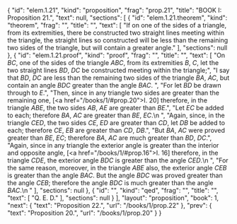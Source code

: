 {
  "id": "elem.1.21",
  "kind": "proposition",
  "frag": "prop.21",
  "title": "BOOK I: Proposition 21.",
  "text": null,
  "sections": [
    {
      "id": "elem.1.21.theorem",
      "kind": "theorem",
      "frag": "",
      "title": "",
      "text": [
        "If on one of the sides of a triangle, from its extremities, there be constructed two straight lines meeting within the triangle, the straight lines so constructed will be less than the remaining two sides of the triangle, but will contain a greater angle."
      ],
      "sections": null
    },
    {
      "id": "elem.1.21.proof",
      "kind": "proof",
      "frag": "",
      "title": "",
      "text": [
        "On <var>BC</var>, one of the sides of the triangle <var>ABC</var>, from its extremities <var>B</var>, <var>C</var>, let the two straight lines <var>BD</var>, <var>DC</var> be constructed meeting within the triangle;",
        "I say that <var>BD</var>, <var>DC</var> are less than the remaining two sides of the triangle <var>BA</var>, <var>AC</var>, but contain an angle <var>BDC</var> greater than the angle <var>BAC</var>. ",
        "For let <var>BD</var> be drawn through to <var>E</var>.",
        "Then, since in any triangle two sides are greater than the remaining one, [<a href=\"/books/1/#prop.20\">I. 20</a>] therefore, in the triangle <var>ABE</var>, the two sides <var>AB</var>, <var>AE</var> are greater than <var>BE</var>.",
        "Let <var>EC</var> be added to each; therefore <var>BA</var>, <var>AC</var> are greater than <var>BE</var>, <var>EC</var>.\n        ",
        "Again, since, in the triangle <var>CED</var>, the two sides <var>CE</var>, <var>ED</var> are greater than <var>CD</var>, let <var>DB</var> be added to each; therefore <var>CE</var>, <var>EB</var> are greater than <var>CD</var>, <var>DB</var>.",
        "But <var>BA</var>, <var>AC</var> were proved greater than <var>BE</var>, <var>EC</var>; therefore <var>BA</var>, <var>AC</var> are much greater than <var>BD</var>, <var>DC</var>.",
        "Again, since in any triangle the exterior angle is greater than the interior and opposite angle, [<a href=\"/books/1/#prop.16\">I. 16</a>] therefore, in the triangle <var>CDE</var>, the exterior angle <var>BDC</var> is greater than the angle <var>CED</var>.\n        ",
        "For the same reason, moreover, in the triangle <var>ABE</var> also, the exterior angle <var>CEB</var> is greater than the angle <var>BAC</var>. But the angle <var>BDC</var> was proved greater than the angle <var>CEB</var>; therefore the angle <var>BDC</var> is much greater than the angle <var>BAC</var>.\n        "
      ],
      "sections": null
    },
    {
      "id": "",
      "kind": "qed",
      "frag": "",
      "title": "",
      "text": [
        "Q. E. D."
      ],
      "sections": null
    }
  ],
  "layout": "proposition",
  "book": 1,
  "next": {
    "text": "Proposition 22.",
    "url": "/books/1/prop.22"
  },
  "prev": {
    "text": "Proposition 20.",
    "url": "/books/1/prop.20"
  }
}
